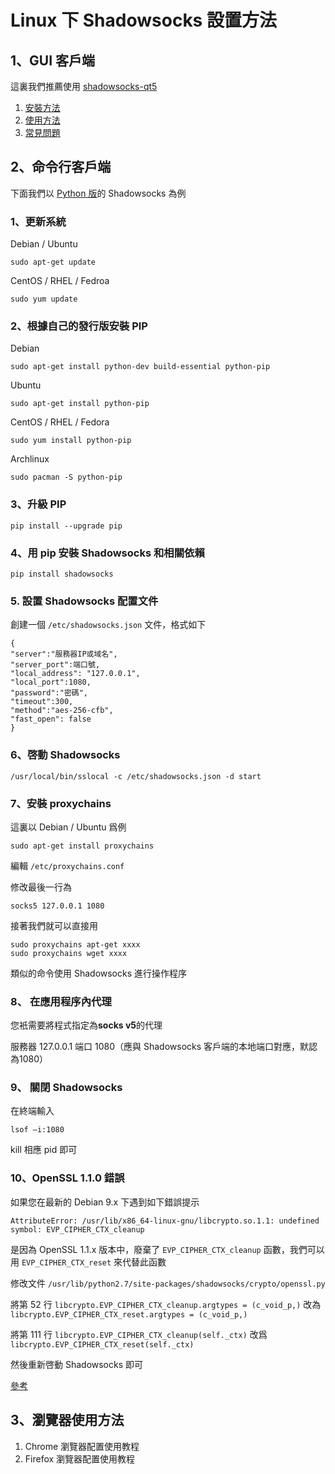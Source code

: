 # Linux 下 Shadowsocks 設置方法

## 1、GUI 客戶端

這裏我們推薦使用 [shadowsocks-qt5](https://github.com/shadowsocks/shadowsocks-qt5)

1. [安裝方法](https://github.com/shadowsocks/shadowsocks-qt5/wiki/%E5%AE%89%E8%A3%85%E6%8C%87%E5%8D%97)
2. [使用方法](https://github.com/shadowsocks/shadowsocks-qt5/wiki/%E4%BD%BF%E7%94%A8%E6%89%8B%E5%86%8C)
3. [常見問題](https://github.com/shadowsocks/shadowsocks-qt5/wiki/%E5%B8%B8%E8%A7%81%E9%97%AE%E9%A2%98%E5%92%8C%E8%A7%A3%E5%86%B3%E5%8A%9E%E6%B3%95)


## 2、命令行客戶端

下面我們以 [Python 版](https://pypi.python.org/pypi/shadowsocks)的 Shadowsocks 為例

### 1、更新系統

Debian / Ubuntu

```
sudo apt-get update
```

CentOS / RHEL / Fedroa

```
sudo yum update
```

### 2、根據自己的發行版安裝 PIP

Debian

```
sudo apt-get install python-dev build-essential python-pip
```

Ubuntu

```
sudo apt-get install python-pip
```

CentOS / RHEL / Fedora

```
sudo yum install python-pip
```

Archlinux

```
sudo pacman -S python-pip
```

### 3、升級 PIP
`pip install --upgrade pip`

### 4、用 pip 安裝 Shadowsocks 和相關依賴

```
pip install shadowsocks
```

### 5. 設置 Shadowsocks 配置文件

創建一個 `/etc/shadowsocks.json` 文件，格式如下

```
{
"server":"服務器IP或域名",
"server_port":端口號,
"local_address": "127.0.0.1",
"local_port":1080,
"password":"密碼",
"timeout":300,
"method":"aes-256-cfb",
"fast_open": false
}
```

### 6、啓動 Shadowsocks

```
/usr/local/bin/sslocal -c /etc/shadowsocks.json -d start
```


### 7、安裝 proxychains

這裏以 Debian / Ubuntu 爲例

```
sudo apt-get install proxychains
```

編輯 `/etc/proxychains.conf`

修改最後一行為

```
socks5 127.0.0.1 1080
```

接著我們就可以直接用

```
sudo proxychains apt-get xxxx
sudo proxychains wget xxxx
```

類似的命令使用 Shadowsocks 進行操作程序

### 8、 在應用程序內代理

您衹需要將程式指定為**socks v5**的代理

服務器 127.0.0.1 端口 1080（應與 Shadowsocks 客戶端的本地端口對應，默認為1080）

### 9、 關閉 Shadowsocks

在終端輸入

```
lsof –i:1080
```

kill 相應 pid 即可

### 10、OpenSSL 1.1.0 錯誤

如果您在最新的 Debian 9.x 下遇到如下錯誤提示

```
AttributeError: /usr/lib/x86_64-linux-gnu/libcrypto.so.1.1: undefined symbol: EVP_CIPHER_CTX_cleanup
```

是因為 OpenSSL 1.1.x 版本中，廢棄了 `EVP_CIPHER_CTX_cleanup` 函數，我們可以用 `EVP_CIPHER_CTX_reset` 來代替此函數

修改文件 `/usr/lib/python2.7/site-packages/shadowsocks/crypto/openssl.py`

將第 52 行 `libcrypto.EVP_CIPHER_CTX_cleanup.argtypes = (c_void_p,)` 改為 `libcrypto.EVP_CIPHER_CTX_reset.argtypes = (c_void_p,)`

將第 111 行 `libcrypto.EVP_CIPHER_CTX_cleanup(self._ctx)` 改爲 `libcrypto.EVP_CIPHER_CTX_reset(self._ctx)`

然後重新啓動 Shadowsocks 即可

[參考](https://blog.lyz810.com/article/2016/09/shadowsocks-with-openssl-greater-than-110/)


## 3、瀏覽器使用方法

1. Chrome 瀏覽器配置使用教程
2. Firefox 瀏覽器配置使用教程
